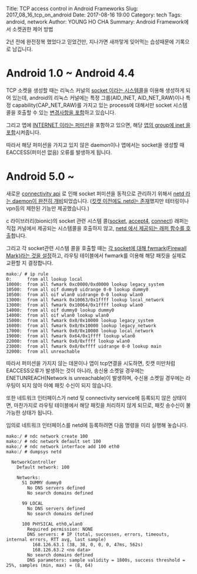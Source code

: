 Title: TCP access control in Android Frameworks
Slug: 2017_08_16_tcp_on_android
Date: 2017-08-16 19:00
Category: tech
Tags: android, network
Author: YOUNG HO CHA
Summary: Android Framework에서 소켓권한 제어 방법


2년 전에 완전정복 했었다고 믿었건만, 지나가면 새까맣게 잊어먹는 습성때문에 기록으로 남깁니다.

# Android 1.0 ~ Android 4.4

TCP 소켓을 생성할 때는 리눅스 커널의 [socket 이라는 시스템콜](http://man7.org/linux/man-pages/man2/socket.2.html)을 이용해 생성하게 되어 있는데,  android의 리눅스 커널에는 특정 그룹(AID_INET, AID_NET_RAW)이나 특정 capability(CAP_NET_RAW)를 가지고 있는 process에 대해서만 socket 시스템 콜을 호출할 수 있는 [변경사항을 포함](https://android.googlesource.com/kernel/common/+/fd64bbf28e28526f608df0061175829338ee94cc%5E%21/)하고 있습니다.

그리고 앱에 [INTERNET 이라는 퍼미션](https://developer.android.com/reference/android/Manifest.permission.html#INTERNET)을 포함하고 있으면, 해당 [앱의 group에 inet 을 포함](https://android.googlesource.com/platform/frameworks/base/+/lollipop-mr1-release/data/etc/platform.xml#53)시켜줍니다.

따라서 해당 퍼미션을 가지고 있지 않은 daemon이나 앱에서는 socket을 생성할 때 EACCESS(퍼미션 없음) 오류를 발생하게 됩니다.

# Android 5.0 ~

새로운 [connectivity api](https://developer.android.com/about/versions/android-5.0.html#Multinetwork) 로 인해 socket 퍼미션을 동적으로 관리하기 위해서 [netd 라는 daemon이 완전히 개비](https://android.googlesource.com/platform/system/netd/+/android-7.1.1_r50)되었습니다. ([킷캣 이전에도 netd는 존재](https://android.googlesource.com/platform/system/netd/+/kitkat-dev)했지만 테터링이나 vpn등의 제한된 기능만 제공했습니다.)

c 라이브러리(bionic)의 socket 관련 시스템 콜([socket](https://android.googlesource.com/platform/bionic/+/android-7.1.1_r50/libc/bionic/socket.cpp), [accept4](https://android.googlesource.com/platform/bionic/+/android-7.1.1_r50/libc/bionic/accept4.cpp), [connect](https://android.googlesource.com/platform/bionic/+/android-7.1.1_r50/libc/bionic/connect.cpp)) 래퍼는 직접 커널에서 제공되는 시스템콜을 호출하지 않고, [netd 에서 제공되는 래퍼 함수를 호출](https://android.googlesource.com/platform/bionic/+/android-7.1.1_r50/libc/bionic/NetdClient.cpp)합니다.

그리고 각 socket관련 시스템 콜을 호출할 때는 [각 socket에 대해 fwmark(Firewall Mark)라는 것을 설정](https://android.googlesource.com/platform/system/netd/+/android-7.1.1_r50/server/FwmarkServer.cpp#207)하고, 라우팅 테이블에서 fwmark를 이용해 해당 패킷을 실제로 교환할 지 결정합니다.

    mako:/ # ip rule
    0:      from all lookup local
    10000:  from all fwmark 0xc0000/0xd0000 lookup legacy_system
    10500:  from all oif dummy0 uidrange 0-0 lookup dummy0
    10500:  from all oif wlan0 uidrange 0-0 lookup wlan0
    13000:  from all fwmark 0x10063/0x1ffff lookup local_network
    13000:  from all fwmark 0x10064/0x1ffff lookup wlan0
    14000:  from all oif dummy0 lookup dummy0
    14000:  from all oif wlan0 lookup wlan0
    15000:  from all fwmark 0x0/0x10000 lookup legacy_system
    16000:  from all fwmark 0x0/0x10000 lookup legacy_network
    17000:  from all fwmark 0x0/0x10000 lookup local_network
    19000:  from all fwmark 0x64/0x1ffff lookup wlan0
    22000:  from all fwmark 0x0/0xffff lookup wlan0
    23000:  from all fwmark 0x0/0xffff uidrange 0-0 lookup main
    32000:  from all unreachable

따라서 퍼미션을 가지지 않는 데몬이나 앱이 tcp연결을 시도하면, 킷캣 미만처럼 EACCESS오류가 발생하는 것이 아니라,  송신용 소켓일 경우에는  ENETUNREACH(Network is unreachable)이 발생하며, 수신용 소켓일 경우에는 라우팅이 되지 않아 아예 패킷 수신이 되지 않습니다.

또한 네트워크 인터페이스가 netd 및 connectivity service에 등록되지 않은 상태이면, 마찬가지로 라우팅 테이블에서 해당 패킷을 처리하지 않게 되므로, 패킷 송수신이 불가능한 상태가 됩니다.

임의로 네트워크 인터페이스를 netd에 등록하려면 다음 명령을 미리 실행해 놓습니다.

    mako:/ # ndc network create 100
    mako:/ # ndc network default set 100
    mako:/ # ndc network interface add 100 eth0
    mako:/ # dumpsys netd

      NetworkController
        Default network: 100

        Networks:
          51 DUMMY dummy0
            No DNS servers defined
            No search domains defined

          99 LOCAL
            No DNS servers defined
            No search domains defined

          100 PHYSICAL eth0,wlan0
            Required permission: NONE
            DNS servers: # IP (total, successes, errors, timeouts, internal errors, RTT avg, last sample)
              168.126.63.1 (38, 38, 0, 0, 0, 47ms, 562s)
              168.126.63.2 <no data>
            No search domains defined
            DNS parameters: sample validity = 1800s, success threshold = 25%, samples (min, max) = (8, 64)
